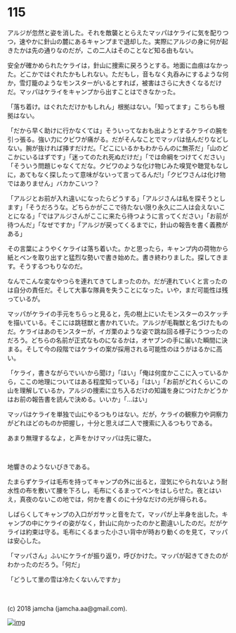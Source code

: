# 115

アルジが忽然と姿を消した。それを敵襲ととらえたマッパはケライに気を配りつつ，速やかに針山の麓にあるキャンプまで退却した。実際にアルジの身に何が起きたかは先の通りなのだが，この二人はそのことなど知る由もない。  

安全が確かめられたケライは，針山に捜索に戻ろうとする。地面に血痕はなかった。どこかではぐれたかもしれない。ただもし，音もなく丸呑みにするような何か，雪灯籠のようなモンスターがいるとすれば，被害はさらに大きくなるだけだ。マッパはケライをキャンプから出すことはできなかった。  

「落ち着け。はぐれただけかもしれん」根拠はない。「知ってます」こちらも根拠はない。  

「だから早く助けに行かなくては」そういってなおも出ようとするケライの腕を引っ張る。強い力にクビワが痛がる。だがそんなことでマッパは怯んだりなどしない。腕が抜ければ挿すだけだ。「どこにいるかもわからんのに無茶だ」「山のどこかにいるはずです」「迷ってのたれ死ぬだけだ」「では命綱をつけてください」「そういう問題じゃなくてだな。クビワのような化け物じみた嗅覚や聴覚もなしに，あてもなく探したって意味がないって言ってるんだ!」「クビワさんは化け物ではありません」バカかこいつ？  

「アルジとお前が入れ違いになったらどうする」「アルジさんは私を探そうとします」「そうだろうな。どちらかがここで待たない限り永久に二人は会えないことになる」「ではアルジさんがここに来たら待つように言ってください」「お前が待つんだ」「なぜですか」「アルジが戻ってくるまでに，針山の報告を書く義務がある」  

その言葉にようやくケライは落ち着いた。かと思ったら，キャンプ内の荷物から紙とペンを取り出すと猛烈な勢いで書き始めた。書き終わりました。探してきます。そうするつもりなのだ。  

なんでこんな変なやつらを連れてきてしまったのか。だが連れていくと言ったのは自分の責任だ。そして大事な隊員を失うことになった。いや，まだ可能性は残っているが。  

マッパがケライの手元をちらっと見ると，先の樹上にいたモンスターのスケッチを描いている。そこには跳毬獣と書かれていた。アルジが毛鞠獣と名づけたものだ。ケライはあのモンスターが，イガ栗のような姿で跳ね回る様子にうつったのだろう。どちらの名前が正式なものになるかは，オヤブンの手に届いた瞬間に決まる。そして今の段階ではケライの案が採用される可能性のほうがはるかに高い。  

「ケライ，書きながらでいいから聞け」「はい」「俺は何度かここに入っているから，ここの地理についてはある程度知っている」「はい」「お前がどれくらいこの山を理解しているか，アルジの捜索に立ち入るだけの知識を身につけたかどうかはお前の報告書を読んで決める。いいか」「…はい」  

マッパはケライを単独で山にやるつもりはない。だが，ケライの観察力や洞察力がどれほどのものか把握し，十分と思えば二人で捜索に入るつもりである。  

あまり無理するなよ，と声をかけマッパは先に寝た。  

<br>  

地響きのようないびきである。  

たまらずケライは毛布を持ってキャンプの外に出ると，湿気にやられないよう耐水性の布を敷いて腰を下ろし，毛布にくるまってペンをはしらせた。夜とはいえ，真夜のないこの地では，何かを書くのに十分なだけの光が得られる。  

しばらくしてキャンプの入口がガサッと音をたて，マッパが上半身を出した。キャンプの中にケライの姿がなく，針山に向かったのかと勘違いしたのだ。だがケライは約束は守る。毛布にくるまった小さい背中が時おり動くのを見て，マッパは安心した。  

「マッパさん」ふいにケライが振り返り，呼びかけた。マッパが起きてきたのがわかったのだろう。「何だ」  

「どうして里の雪は冷たくないんですか」  

<br>  
<br>  
(c) 2018 jamcha (jamcha.aa@gmail.com).  

[![img](http://i.creativecommons.org/l/by-nc-sa/4.0/88x31.png)](http://creativecommons.org/licenses/by-nc-sa/4.0/deed)